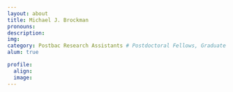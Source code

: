```yaml
---
layout: about
title: Michael J. Brockman
pronouns:
description:
img:
category: Postbac Research Assistants # Postdoctoral Fellows, Graduate Students, Postbac Research Assistants, Undergraduate Research Assistants
alum: true

profile:
  align:
  image:
---
```

